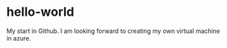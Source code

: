 # hello-world
My start in Github.
I am looking forward to creating my own virtual machine in azure.
